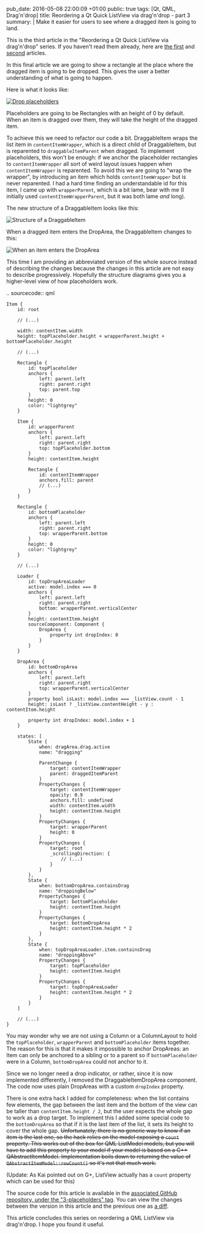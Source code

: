 pub_date: 2016-05-08 22:00:09 +01:00
public: true
tags: [Qt, QML, Drag'n'drop]
title: Reordering a Qt Quick ListView via drag'n'drop - part 3
summary: |
    Make it easier for users to see where a dragged item is going to land.

This is the third article in the "Reordering a Qt Quick ListView via drag'n'drop" series. If you haven't read them already, here are [the first](/2016/reordering-a-listview-via-dragndrop-1) and [second](/2016/reordering-a-listview-via-dragndrop-2) articles.

In this final article we are going to show a rectangle at the place where the dragged item is going to be dropped. This gives the user a better understanding of what is going to happen.

Here is what it looks like:

[![Drop placeholders](thumb_drop-placeholders.png)](drop-placeholders.gif)

Placeholders are going to be Rectangles with an height of 0 by default. When an item is dragged over them, they will take the height of the dragged item.

To achieve this we need to refactor our code a bit. DraggableItem wraps the list item in `contentItemWrapper`, which is a direct child of DraggableItem, but is reparented to `draggableItemParent` when dragged. To implement placeholders, this won't be enough: if we anchor the placeholder rectangles to `contentItemWrapper` all sort of weird layout issues happen when `contentItemWrapper` is reparented. To avoid this we are going to "wrap the wrapper", by introducing an item which holds `contentItemWrapper` but is never reparented. I had a hard time finding an understandable id for this item, I came up with `wrapperParent`, which is a bit lame, bear with me (I initially used `contentItemWrapperParent`, but it was both lame *and* long).

The new structure of a DraggableItem looks like this:

![Structure of a DraggableItem](items.png)

When a dragged item enters the DropArea, the DraggableItem changes to this:

![When an item enters the DropArea](items-hovered.png)

This time I am providing an abbreviated version of the whole source instead of describing the changes because the changes in this article are not easy to describe progressively. Hopefully the structure diagrams gives you a higher-level view of how placeholders work.

.. sourcecode:: qml

    Item {
        id: root

        // (...)

        width: contentItem.width
        height: topPlaceholder.height + wrapperParent.height + bottomPlaceholder.height

        // (...)

        Rectangle {
            id: topPlaceholder
            anchors {
                left: parent.left
                right: parent.right
                top: parent.top
            }
            height: 0
            color: "lightgrey"
        }

        Item {
            id: wrapperParent
            anchors {
                left: parent.left
                right: parent.right
                top: topPlaceholder.bottom
            }
            height: contentItem.height

            Rectangle {
                id: contentItemWrapper
                anchors.fill: parent
                // (...)
            }
        }

        Rectangle {
            id: bottomPlaceholder
            anchors {
                left: parent.left
                right: parent.right
                top: wrapperParent.bottom
            }
            height: 0
            color: "lightgrey"
        }

        // (...)

        Loader {
            id: topDropAreaLoader
            active: model.index === 0
            anchors {
                left: parent.left
                right: parent.right
                bottom: wrapperParent.verticalCenter
            }
            height: contentItem.height
            sourceComponent: Component {
                DropArea {
                    property int dropIndex: 0
                }
            }
        }

        DropArea {
            id: bottomDropArea
            anchors {
                left: parent.left
                right: parent.right
                top: wrapperParent.verticalCenter
            }
            property bool isLast: model.index === _listView.count - 1
            height: isLast ? _listView.contentHeight - y : contentItem.height

            property int dropIndex: model.index + 1
        }

        states: [
            State {
                when: dragArea.drag.active
                name: "dragging"

                ParentChange {
                    target: contentItemWrapper
                    parent: draggedItemParent
                }
                PropertyChanges {
                    target: contentItemWrapper
                    opacity: 0.9
                    anchors.fill: undefined
                    width: contentItem.width
                    height: contentItem.height
                }
                PropertyChanges {
                    target: wrapperParent
                    height: 0
                }
                PropertyChanges {
                    target: root
                    _scrollingDirection: {
                        // (...)
                    }
                }
            },
            State {
                when: bottomDropArea.containsDrag
                name: "droppingBelow"
                PropertyChanges {
                    target: bottomPlaceholder
                    height: contentItem.height
                }
                PropertyChanges {
                    target: bottomDropArea
                    height: contentItem.height * 2
                }
            },
            State {
                when: topDropAreaLoader.item.containsDrag
                name: "droppingAbove"
                PropertyChanges {
                    target: topPlaceholder
                    height: contentItem.height
                }
                PropertyChanges {
                    target: topDropAreaLoader
                    height: contentItem.height * 2
                }
            }
        ]

        // (...)
    }

You may wonder why we are not using a Column or a ColumnLayout to hold the `topPlaceholder`, `wrapperParent` and `bottomPlaceholder` items together. The reason for this is that it makes it impossible to anchor DropAreas: an Item can only be anchored to a sibling or to a parent so if `bottomPlaceholder` were in a Column, `bottomDropArea` could not anchor to it.

Since we no longer need a drop indicator, or rather, since it is now implemented differently, I removed the DraggableItemDropArea component. The code now uses plain DropAreas with a custom `dropIndex` property.

There is one extra hack I added for completeness: when the list contains few elements, the gap between the last item and the bottom of the view can be taller than `contentItem.height / 2`, but the user expects the whole gap to work as a drop target. To implement this I added some special code to the `bottomDropArea` so that if it is the last item of the list, it sets its height to cover the whole gap. <strike>Unfortunately, there is no generic way to know if an item is the last one, so the hack relies on the model exposing a `count` property. This works out of the box for QML ListModel models, but you will have to add this property to your model if your model is based on a C++ QAbstractItemModel. Implementation boils down to returning the value of `QAbstractItemModel::rowCount()` so it's not that much work.</strike>

(Update: As Kai pointed out on G+, ListView actually has a `count` property which can be used for this)

The source code for this article is available in the [associated GitHub repository, under the "3-placeholders" tag][gh]. You can view the changes between the version in this article and the previous one as [a diff][ghdiff].

[gh]: https://github.com/agateau/listviewdragitem/tree/3-placeholders
[ghdiff]: https://github.com/agateau/listviewdragitem/compare/2-drag-scroll...3-placeholders

This article concludes this series on reordering a QML ListView via drag'n'drop. I hope you found it useful.
